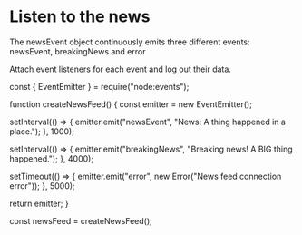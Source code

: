 # Listen to the news

The newsEvent object continuously emits three different events: newsEvent, breakingNews and error

Attach event listeners for each event and log out their data.

const { EventEmitter } = require("node:events");

function createNewsFeed() {
const emitter = new EventEmitter();

setInterval(() => {
emitter.emit("newsEvent", "News: A thing happened in a place.");
}, 1000);

setInterval(() => {
emitter.emit("breakingNews", "Breaking news! A BIG thing happened.");
}, 4000);

setTimeout(() => {
emitter.emit("error", new Error("News feed connection error"));
}, 5000);

return emitter;
}

const newsFeed = createNewsFeed();
